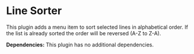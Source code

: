 # Line Sorter
This plugin adds a menu item to sort selected lines in alphabetical order. If the list is already sorted the order will be reversed (A-Z to Z-A).

**Dependencies:** This plugin has no additional dependencies.

